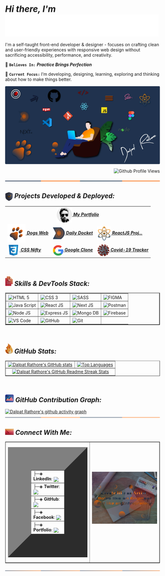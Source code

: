 <h1><i>Hi there,  I'm  <img align="center" alt="Dalpat Rathore" width="500" src="https://github.com/DalpatRathore/dalpatrathore/blob/main/assets/images/myname.gif"> </i> </h1>
<!-- <h1><i>Hi there,  I'm Dalpat Rathore</i></h1> -->

I'm a self-taught front-end developer & designer - focuses on crafting clean and user-friendly experiences with responsive web design without sacrificing accessibility, performance, and creativity.

📌 **`Believes In:`** <strong> *Practice Brings Perfection* </strong>

🎯 **`Current Focus:`** I’m developing, designing, learning, exploring and thinking about how to make things better.

<img align="center" alt="Programmer" src="https://github.com/DalpatRathore/dalpatrathore/blob/main/assets/images/heroImg.webp">
<p align="right"> <img src="https://komarev.com/ghpvc/?username=dalpatrathore&color=001d3d&style=plastic&label=Github+Profile+Views" alt="Github Profile Views" /> </p>
<img align="center" alt="line" src="https://github.com/DalpatRathore/dalpatrathore/blob/main/assets/images/line-1.svg">
<br>

<h2> <img align="top" width="25" src="https://github.com/DalpatRathore/dalpatrathore/blob/main/assets/icons/icon-projects.png" /> <i> Projects Developed & Deployed:</i></h2>

<table border="0">
  <tr>
  
   <td align='center' colspan="3">
      <a href="https://dalpatrathoredev.web.app">
          <img align="center" alt="dalpat rathore" width="50" src="https://github.com/DalpatRathore/dalpatrathore/blob/main/assets/images/dalpatrathore.png" />
             <strong><i>My Portfolio</i></strong>
     </a>
   </td>
 </tr>
  <tr>
    
   <td align='left' >
     <a href="https://dogsdetails.web.app/">
       <img align="center" alt="dogs web" width="60" src="https://github.com/DalpatRathore/dalpatrathore/blob/main/assets/images/dogsweb.png" />
          <strong><i>Dogs Web</i></strong>
    </a>
  </td> 
   <td align='left'>
     <a href="https://dailydocket.web.app/">
        <img align="center" alt="daily docket" width="40" src="https://github.com/DalpatRathore/dalpatrathore/blob/main/assets/images/dailydocket.png" />
             <strong><i>Daily Docket</i></strong>
    </a>
   </td>
    
   <td align='left'>
     <a href="https://react15proj.web.app">
         <img align="center" alt="react 15 projects" width="45" src="https://github.com/DalpatRathore/dalpatrathore/blob/main/assets/images/react15proj.png" />
               <strong><i>ReactJS Proj...</i></strong>
    </a>    
  </td>    
  </tr>
 
  <tr>
  

  <td align='left' >
      <a href="https://cssniftychallenges.netlify.app/">
        <img align="center" alt="CSS Nifty Challenges" width="40" src="https://github.com/DalpatRathore/dalpatrathore/blob/main/assets/icons/css-icon.svg" />
        <strong><i>CSS Nifty</i></strong>
      </a>
        
   </td> 
 
  <td align='left'>
       <a href="https://cloneapp111.web.app/">
        <img align="center"  alt="Google Clone" width="35" src="https://github.com/DalpatRathore/dalpatrathore/blob/main/assets/images/googleclone.png" />
                <strong><i>Google Clone</i></strong>
    </a>
  </td>
    
 <td align='left' >
      <a href="https://covid19tracks.web.app/">
        <img align="center" alt="Covid-19 Tracker" width="40" src="https://github.com/DalpatRathore/dalpatrathore/blob/main/assets/images/covid19.png" />
        <strong><i>Covid-19 Tracker</i></strong>
      </a>
        
   </td>
   
 </tr>
 

</table>
<br>

<h2><img width="25" src="https://github.com/DalpatRathore/dalpatrathore/blob/main/assets/icons/icon-skills.png" /><i> Skills & DevTools Stack:</i></h2>

<table border="2">
<tr>
   <td align='left' >
       <img width="100" align="center" src="https://img.shields.io/badge/HTML 5-E34F26?style=flat&logo=html5&logoColor=white" alt="HTML 5">
    </td>
   <td align='left' >
       <img width="100" align="center" src="https://img.shields.io/badge/CSS 3-1572B6?style=flat&logo=css3&logoColor=white" alt="CSS 3">
    </td>
   <td align='left' >
       <img width="100" align="center" src="https://img.shields.io/badge/SASS-CC6699?style=flat&logo=sass&logoColor=white" alt="SASS">
    </td>
   <td align='left' >
       <img width="100" align="center" src="https://img.shields.io/badge/FIGMA-F24E1E?style=flat&logo=figma&logoColor=white" alt="FIGMA">
    </td>    
  
</tr>
<tr>
   <td align='left' >
       <img width="140" align="center" src="https://img.shields.io/badge/JAVASCRIPT-F7DF1E?style=flat&logo=javascript&logoColor=black" alt="Java Script">
    </td>
   <td align='left' >
       <img width="120" align="center" src="https://img.shields.io/badge/REACT JS-61DAFB?style=flat&logo=react&logoColor=white" alt="React JS">
    </td>
   <td align='left' >
       <img width="110" align="center" src="https://img.shields.io/badge/NEXT JS-000000?style=flat&logo=next.js&logoColor=white" alt="Next JS">
    </td>
   <td align='left' >
       <img width="120" align="center" src="https://img.shields.io/badge/POSTMAN-FF6C37?style=flat&logo=postman&logoColor=white" alt="Postman">
    </td>
       
  
</tr>
<tr>
   <td align='left' >
       <img width="120" align="center" src="https://img.shields.io/badge/NODE JS-339933?style=flat&logo=node.js&logoColor=white" alt="Node JS">
    </td>
   <td align='left' >
       <img width="120" align="center" src="https://img.shields.io/badge/EPRESS JS-000000?style=flat&logo=express&logoColor=white" alt="Express JS">
    </td>
   <td align='left' >
       <img width="130" align="center" src="https://img.shields.io/badge/MONGO DB-47A248?style=flat&logo=mongodb&logoColor=white" alt="Mongo DB">
    </td>
   <td align='left' >
       <img width="120" align="center" src="https://img.shields.io/badge/FIREBASE-FFCA28?style=flat&logo=firebase&logoColor=white" alt="Firebase">
    </td> 
</tr>
<tr>
   <td align='left' >
       <img width="120" align="center" src="https://img.shields.io/badge/VS CODE-007ACC?style=flat&logo=visualstudiocode&logoColor=white" alt="VS Code">
    </td>
     <td align='left' >
       <img width="120" align="center" src="https://img.shields.io/badge/GITHUB-181717?style=flat&logo=github&logoColor=white" alt="GitHub">
    </td>
   <td align='left' >
       <img width="85" align="center" src="https://img.shields.io/badge/GIT-F05032?style=flat&logo=git&logoColor=white" alt="Git">
    </td>
  
 
</tr>


</table>
<br>

<h2> <img width="25" src="https://github.com/DalpatRathore/dalpatrathore/blob/main/assets/icons/icon-stats.png" /><i> GitHub Stats:</i></h2>

<table border="1">
  <tr>
    <td valign="top"><a href="https://github.com/anuraghazra/github-readme-stats"> <img src="https://github-readme-stats.vercel.app/api?username=DalpatRathore&count_private=true&show_icons=true&icon_color=FFA500&title_color=f4791f&bg_color=0,03071e,0F2027,03071e&text_color=abcdef&border_radius=10" alt ="Dalpat Rathore's GitHub stats"/></td> </a>
    <td valign="top"> <a href="https://github.com/anuraghazra/github-readme-stats"> <img src="https://github-readme-stats.vercel.app/api/top-langs/?username=DalpatRathore&layout=compact&langs_count=10&hide_border=true" alt ="Top Languages"/></td>
    </a>
  </tr>
   <tr>
    <td colspan="2" align="center"> <a href="https://git.io/streak-stats"> <img src="http://github-readme-streak-stats.herokuapp.com?user=dalpatrathore&hide_border=true&background=f6f8fa&stroke=001427&ring=e36414&fire=e36414&currStreakNum=03045e&sideNums=03045e&currStreakLabel=03045e&sideLabels=240046&dates=fb5607&date_format=j%20M%5B%20Y%5D" alt ="Dalpat Rathore's GitHub Readme Streak Stats"/> </a>  </td> 
    
  </tr>
</table>
<br>


<h2><img width="28" src="https://github.com/DalpatRathore/dalpatrathore/blob/main/assets/icons/icon-graph.png" /><i> GitHub Contribution Graph:</i></h2>

[![Dalpat Rathore's github activity graph](https://activity-graph.herokuapp.com/graph?username=DalpatRathore&theme=rogue&line=f4791f&point=461220)](https://github.com/ashutosh00710/github-readme-activity-graph)
<img align="center" alt="line" src="https://github.com/DalpatRathore/dalpatrathore/blob/main/assets/images/line-1.svg">

<h2><img width="28" src="https://github.com/DalpatRathore/dalpatrathore/blob/main/assets/icons/icon-contact.png" /><i> Connect With Me:</i></h2>

<table border="1">
  <tr>
    <td>
      <table border="75">
<tr>
  <td>
    ├─◈ <strong>LinkedIn</strong>: <a href="https://linkedin.com/in/dalpatrathore"> <img align="center" src="https://img.shields.io/badge/dalpatrathore-0077B5?style=plastic&logo=linkedin&logoColor=white"></a>
  </td>
  
   </tr>
  <tr>
  <td>
     ├─◈ <strong>Twitter</strong>: <a href="https://twitter.com/ingenuity_brain"> <img align="center" src="https://img.shields.io/badge/@ingenuity_brain-1DA1F2?style=plastic&logo=twitter&logoColor=white"></a> 
    
  </td>
   </tr> <tr>
 <td>
   ├─◈ <strong>GitHub</strong>: <a href="https://github.com/dalpatrathore"> <img align="center" src="https://img.shields.io/badge/dalpatrathore-100000?style=plastic&logo=github&logoColor=white"></a>    
  </td>
   </tr> 
  <tr>
  <td>
      ├─◈ <strong>Facebook</strong>: <a href="https://facebook.com/dalpat.rathore"> <img align="center" src="https://img.shields.io/badge/dalpatrathore-1877F2?style=plastic&logo=facebook&logoColor=white"></a> 
  </td>
   </tr>
  <tr>
  <td>
      ├─◈ <strong>Portfolio</strong>: <a href="https://dalpatrathoredev.web.app/"> <img align="center" src="https://img.shields.io/badge/Dalpat Rathore-14213d?style=plastic&logo=About.me&logoColor=orange"></a> 
  </td>
   </tr>
</table>
    </td>
     <td>
    <table>
     <img align="center" alt="art image" src="https://github.com/DalpatRathore/dalpatrathore/blob/main/assets/images/art-img.png">
         
   </table>
       </td>
   </tr>
  </table>
<img align="center" alt="line" src="https://github.com/DalpatRathore/dalpatrathore/blob/main/assets/images/line-2.svg">